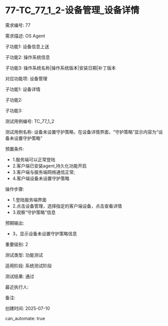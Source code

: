 # 77-TC_77_1_2-设备管理_设备详情

需求编号: 77

需求描述: OS Agent

子功能1: 设备信息上送

子功能2: 操作系统信息

子功能3: 操作系统名称|操作系统版本|安装日期|补丁版本


对应功能项: 设备管理

子功能1: 设备详情

子功能2: 

子功能3: 


测试用例编号: TC_77_1_2

测试用例名称: 设备未设置守护策略，在设备详情界面，“守护策略”显示内容为“设备未设置守护策略”

预置条件:
- 1.服务端可以正常登陆
- 2.客户端已安装agent,持久化功能开启
- 3.客户端与服务端网络通信正常;
- 4.客户端设备未设置守护策略

操作步骤:
- 1.登陆服务端界面
- 2.点击设备管理，选择指定的客户端设备，点击查看详情
- 3.观察“守护策略”信息

预期输出:
- 3，显示设备未设置守护策略信息

重要级别: 2

测试类型: 功能测试

适用阶段: 系统测试阶段

测试结果: 通过

最近执行人: 

备注: 

创建时间: 2025-07-10

can_automate: true
